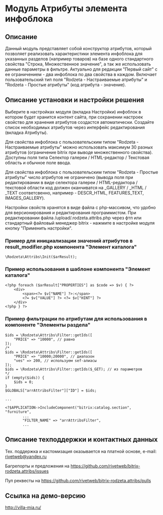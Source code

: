 ﻿
# Модуль Атрибуты элемента инфоблока

## Описание

Данный модуль представляет собой конструктор атрибутов, который позволяет реализовать характеристики элемента инфоблока для указанных разделов (например товаров) на базе одного стандартного свойства "Строка, Множественное значение", а так же использовать данные параметры в фильтре. Актуально для редакции "Первый сайт" с ее ограничением - два инфоблока по два свойства в каждом. Включает пользовательский тип поля "Rodzeta - Настраиваемые атрибуты" и "Rodzeta - Простые атрибуты" (код атрибута - значение).

## Описание установки и настройки решения

Выберите в настройках модуля (вкладка Настройки) инфоблок в котором будет хранится контент сайта, при сохранении настроек свойство для хранения атрибутов создастся автоматически. Создайте список необходимых атрибутов через интерфейс редактирования (вкладка Атрибуты). 

Для свойства инфоблока с пользовательским типом "Rodzeta - Настраиваемые атрибуты" можно использовать максимум 30 разных атрибутов (ограничение bitrix при выводе множественного свойства). Доступны поля типа Селектор галереи / HTML-редактор / Текстовая область и обычное поле ввода.

Для свойства инфоблока с пользовательским типом "Rodzeta - Простые атрибуты" число атрибутов не ограничено (вывода поля при редактировании в виде селектора галереи / HTML-редактора / текстовой области код должен оканчиватся на _GALLERY / _HTML / _TEXT соответсвенно, например - DESCR_HTML, FEATURES_TEXT, IMAGES_GALLERY).

Настройки свойств хранятся в виде файла с php-массивом, что удобно для версионирования и редактирования программистом. При редактировании файла /upload/.rodzeta.attribs.php через фтп или стандартный файловый менеджер bitrix - нажмите в настройке модуля кнопку "Применить настройки".

### Пример для инициализации значений атрибутов в result_modifier.php компонента "Элемент каталога"

    \Rodzeta\Attribs\Init($arResult);

### Пример использования в шаблоне компонента "Элемент каталога"

    <?php foreach ($arResult["PROPERTIES"] as $code => $v) { ?>
        <div>
            <span><?= $v["NAME"] ?>:</span>
            <?= $v["VALUE"] ?> <?= $v["HINT"] ?>
        </div>
    <?php } ?>

### Пример фильтрации по атрибутам для использования в компоненте "Элементы раздела"

    $ids = \Rodzeta\Attribs\Filter::getIds([
        "PRICE" => "10000", // равно
    ]);
    /*
    $ids = \Rodzeta\Attribs\Filter::getIds([
        "PRICE" => "10000;20000", // диапазон
        "ves" => 200, // используем sef-алиасы
    ]);
    $ids = \Rodzeta\Attribs\Filter::getIds($_GET); // из параметров
    */
    if (empty($ids)) {
        $ids = 0;
    }
    $GLOBALS["arrAttribsFilter"]["ID"] = $ids;

    ...

    <?$APPLICATION->IncludeComponent("bitrix:catalog.section", "furniture", 
            ...
            "FILTER_NAME" => "arrAttribsFilter",
            ...

## Описание техподдержки и контактных данных

Тех. поддержка и кастомизация оказывается на платной основе, e-mail: rivetweb@yandex.ru

Багрепорты и предложения на https://github.com/rivetweb/bitrix-rodzeta.attribs/issues

Пул реквесты на https://github.com/rivetweb/bitrix-rodzeta.attribs/pulls

## Ссылка на демо-версию

http://villa-mia.ru/
